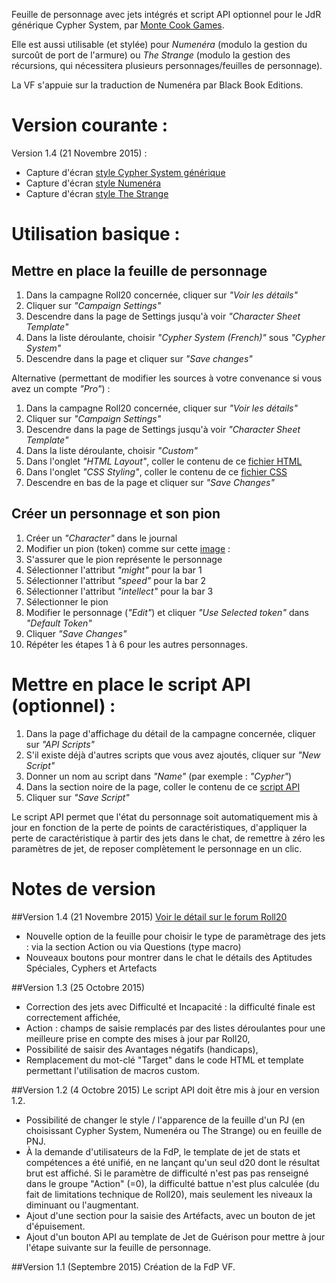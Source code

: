 Feuille de personnage avec jets int&eacute;gr&eacute;s et script API optionnel pour le JdR g&eacute;n&eacute;rique Cypher System, par [Monte Cook Games](http://www.montecookgames.com/games/).

Elle est aussi utilisable (et styl&eacute;e) pour _Numen&eacute;ra_ (modulo la gestion du surco&ucirc;t de port de l'armure) ou _The Strange_ (modulo la gestion des r&eacute;cursions, qui n&eacute;cessitera plusieurs personnages/feuilles de personnage).

La VF s'appuie sur la traduction de Numen&eacute;ra par Black Book Editions.

# Version courante :
Version 1.4 (21 Novembre 2015) :

* Capture d'&eacute;cran [style Cypher System g&eacute;n&eacute;rique](CypherSystem.png)
* Capture d'&eacute;cran [style Numen&eacute;ra](CypherSystem_style_Numenera.png)
* Capture d'&eacute;cran [style The Strange](CypherSystem_style_TheStrange.png)

# Utilisation basique :

## Mettre en place la feuille de personnage
1. Dans la campagne Roll20 concern&eacute;e, cliquer sur _"Voir les d&eacute;tails"_
2. Cliquer sur _"Campaign Settings"_
3. Descendre dans la page de Settings jusqu'&agrave; voir _"Character Sheet Template"_
4. Dans la liste d&eacute;roulante, choisir _"Cypher System (French)"_ sous _"Cypher System"_
5. Descendre dans la page et cliquer sur _"Save changes"_

Alternative (permettant de modifier les sources &agrave; votre convenance si vous avez un compte _"Pro"_) :

1. Dans la campagne Roll20 concern&eacute;e, cliquer sur _"Voir les d&eacute;tails"_
2. Cliquer sur _"Campaign Settings"_
3. Descendre dans la page de Settings jusqu'&agrave; voir _"Character Sheet Template"_
4. Dans la liste d&eacute;roulante, choisir _"Custom"_
5. Dans l'onglet _"HTML Layout"_, coller le contenu de ce [fichier HTML](CypherSystem.htm)
6. Dans l'onglet _"CSS Styling"_, coller le contenu de ce [fichier CSS](CypherSystem.css)
7. Descendre en bas de la page et cliquer sur _"Save Changes"_

## Cr&eacute;er un personnage et son pion
1. Cr&eacute;er un _"Character"_ dans le journal
2. Modifier un pion (token) comme sur cette [image](CypherSystem_setup_the_character_token.jpg) :
  1. S'assurer que le pion repr&eacute;sente le personnage
  2. S&eacute;lectionner l'attribut _"might"_ pour la bar 1
  3. S&eacute;lectionner l'attribut _"speed"_ pour la bar 2
  4. S&eacute;lectionner l'attribut _"intellect"_ pour la bar 3
4. S&eacute;lectionner le pion
5. Modifier le personnage (_"Edit"_) et cliquer _"Use Selected token"_ dans _"Default Token"_
6. Cliquer _"Save Changes"_
7. R&eacute;p&eacute;ter les &eacute;tapes 1 &agrave; 6 pour les autres personnages.

# Mettre en place le script API (optionnel) :
1. Dans la page d'affichage du d&eacute;tail de la campagne concern&eacute;e, cliquer sur _"API Scripts"_
2. S'il existe d&eacute;j&agrave; d'autres scripts que vous avez ajout&eacute;s, cliquer sur _"New Script"_
3. Donner un nom au script dans _"Name"_ (par exemple : _"Cypher"_)
4. Dans la section noire de la page, coller le contenu de ce [script API](https://github.com/Roll20/roll20-api-scripts/blob/master/CypherSystemSheet/cyphersystemsheet.js)
5. Cliquer sur _"Save Script"_

Le script API permet que l'&eacute;tat du personnage soit automatiquement mis &agrave; jour en fonction de la perte de points de caract&eacute;ristiques, d'appliquer la perte de caract&eacute;ristique &agrave; partir des jets dans le chat, de remettre &agrave; z&eacute;ro les param&egrave;tres de jet, de reposer compl&egrave;tement le personnage en un clic.

# Notes de version

##Version 1.4 (21 Novembre 2015)
[Voir le détail sur le forum Roll20](https://app.roll20.net/forum/post/2357046/cypher-system-core-rule-book-sheet/?pageforid=2645489#post-2645489)

* Nouvelle option de la feuille pour choisir le type de paramètrage des jets : via la section Action ou via Questions (type macro)
* Nouveaux boutons pour montrer dans le chat le détails des Aptitudes Spéciales, Cyphers et Artefacts

##Version 1.3 (25 Octobre 2015)

* Correction des jets avec Difficult&eacute; et Incapacit&eacute; : la difficult&eacute; finale est correctement affich&eacute;e,
* Action : champs de saisie remplac&eacute;s par des listes d&eacute;roulantes pour une meilleure prise en compte des mises &agrave; jour par Roll20,
* Possibilit&eacute; de saisir des Avantages n&eacute;gatifs (handicaps),
* Remplacement du mot-cl&eacute; "Target" dans le code HTML et template permettant l'utilisation de macros custom.

##Version 1.2 (4 Octobre 2015)
Le script API doit &ecirc;tre mis &agrave; jour en version 1.2.

* Possibilit&eacute; de changer le style / l'apparence de la feuille d'un PJ (en choisissant Cypher System, Numen&eacute;ra ou The Strange) ou en feuille de PNJ.
* &Agrave; la demande d'utilisateurs de la FdP, le template de jet de stats et comp&eacute;tences a &eacute;t&eacute; unifi&eacute;, en ne lan&ccedil;ant qu'un seul d20 dont le r&eacute;sultat brut est affich&eacute;. Si le param&egrave;tre de difficult&eacute; n'est pas pas renseign&eacute; dans le groupe "Action" (=0), la difficult&eacute; battue n'est plus calcul&eacute;e (du fait de limitations technique de Roll20), mais seulement les niveaux la diminuant ou l'augmentant.
* Ajout d'une section pour la saisie des Art&eacute;facts, avec un bouton de jet d'&eacute;puisement.
* Ajout d'un bouton API au template de Jet de Gu&eacute;rison pour mettre &agrave; jour l'&eacute;tape suivante sur la feuille de personnage.

##Version 1.1 (Septembre 2015)
Cr&eacute;ation de la FdP VF.
